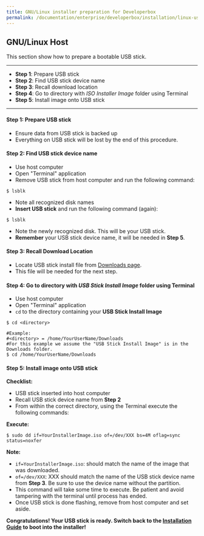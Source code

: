 ```yaml
---
title: GNU/Linux installer preparation for Developerbox
permalink: /documentation/enterprise/developerbox/installation/linux-usb.md.html
---
```

## GNU/Linux Host

This section show how to prepare a bootable USB stick.
***

- **Step 1**: Prepare USB stick
- **Step 2**: Find USB stick device name
- **Step 3**: Recall download location
- **Step 4**: Go to directory with _ISO Installer Image_ folder using Terminal
- **Step 5**: Install image onto USB stick

***

#### Step 1: Prepare USB stick

- Ensure data from USB stick is backed up
- Everything on USB stick will be lost by the end of this procedure.

#### Step 2: Find USB stick device name

- Use host computer
- Open "Terminal" application
- Remove USB stick from host computer and run the following command:
```shell
$ lsblk
```
- Note all recognized disk names
- **Insert USB stick** and run the following command (again):
```shell
$ lsblk
```
- Note the newly recognized disk. This will be your USB stick.
- **Remember** your USB stick device name, it will be needed in **Step 5**.

#### Step 3: Recall Download Location

- Locate USB stick install file from [Downloads page](../downloads/).
- This file will be needed for the next step.

#### Step 4: Go to directory with _USB Stick Install Image_ folder using Terminal

- Use host computer
- Open "Terminal" application
- `cd` to the directory containing your **USB Stick Install Image**

```shell
$ cd <directory>

#Example:
#<directory> = /home/YourUserName/Downloads
#For this example we assume the "USB Stick Install Image" is in the Downloads folder.
$ cd /home/YourUserName/Downloads
```

#### Step 5: Install image onto USB stick

**Checklist:**

- USB stick inserted into host computer
- Recall USB stick device name from **Step 2**
- From within the correct directory, using the Terminal execute the following commands:

**Execute:**

```shell
$ sudo dd if=YourInstallerImage.iso of=/dev/XXX bs=4M oflag=sync status=noxfer
```

**Note:**

- `if=YourInstallerImage.iso`: should match the name of the image that was downloaded.
- `of=/dev/XXX`: XXX should match the name of the USB stick device name from **Step 3**. Be sure to use the device name without the partition.
- This command will take some time to execute. Be patient and avoid tampering with the terminal until process has ended.
- Once USB stick is done flashing, remove from host computer and set aside.

**Congratulations! Your USB stick is ready. Switch back to the [Installation Guide](README.md#boot-into-the-installer) to boot into the installer!**
